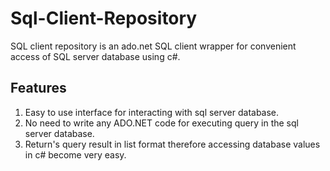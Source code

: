 # Sql-Client-Repository
SQL client repository is an ado.net SQL client wrapper for convenient access of SQL server database using c#.

## Features
1. Easy to use interface for interacting with sql server database.
2. No need to write any ADO.NET code for executing query in the sql server database.
3. Return's query result in list format therefore accessing database values in c# become very easy.

